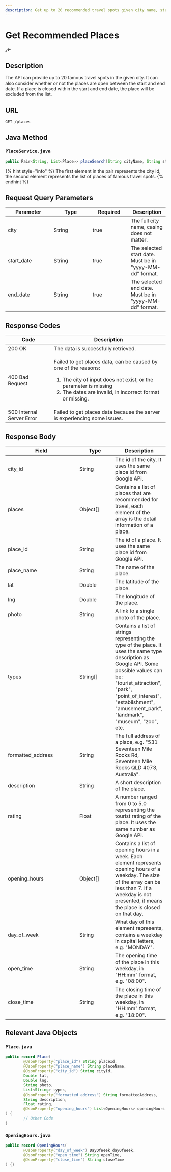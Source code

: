 ```yaml
---
description: Get up to 20 recommended travel spots given city name, start and end date.
---
```


# Get Recommended Places

#### [.](./ "mention")<-

## Description

The API can provide up to 20 famous travel spots in the given city. It can also consider whether or not the places are open between the start and end date. If a place is closed within the start and end date, the place will be excluded from the list.

## URL

```
GET /places
```

## Java Method

### `PlaceService.java`

```java
public Pair<String, List<Place>> placeSearch(String cityName, String startDateString, String endDateString);
```

{% hint style="info" %}
The first element in the pair represents the city id, the second element represents the list of places of famous travel spots.
{% endhint %}

## Request Query Parameters

<table><thead><tr><th width="128.33333333333331">Parameter</th><th width="106">Type</th><th width="104" data-type="checkbox">Required</th><th>Description</th></tr></thead><tbody><tr><td>city</td><td>String</td><td>true</td><td>The full city name, casing does not matter.</td></tr><tr><td>start_date</td><td>String</td><td>true</td><td>The selected start date. Must be in "yyyy-MM-dd" format.</td></tr><tr><td>end_date</td><td>String</td><td>true</td><td>The selected end date. Must be in "yyyy-MM-dd" format.</td></tr></tbody></table>

## Response Codes

<table data-full-width="false"><thead><tr><th>Code</th><th>Description</th></tr></thead><tbody><tr><td>200 OK</td><td>The data is successfully retrieved.</td></tr><tr><td>400 Bad Request</td><td><p>Failed to get places data, can be caused by one of the reasons: </p><ol><li>The city of input does not exist, or the parameter is missing</li><li>The dates are invalid, in incorrect format or missing.</li></ol></td></tr><tr><td>500 Internal Server Error</td><td>Failed to get places data because the server is experiencing some issues.</td></tr></tbody></table>

## Response Body

<table><thead><tr><th width="209">Field</th><th width="96.33333333333331">Type</th><th>Description</th></tr></thead><tbody><tr><td>city_id</td><td>String</td><td>The id of the city. It uses the same place id from Google API.</td></tr><tr><td>places</td><td>Object[]</td><td>Contains a list of places that are recommended for travel, each element of the array is the detail information of a place.</td></tr><tr><td>   place_id</td><td>String</td><td>The id of a place. It uses the same place id from Google API.</td></tr><tr><td>   place_name</td><td>String</td><td>The name of the place.</td></tr><tr><td>   lat</td><td>Double</td><td>The latitude of the place.</td></tr><tr><td>   lng</td><td>Double</td><td>The longitude of the place.</td></tr><tr><td>   photo</td><td>String</td><td>A link to a single photo of the place.</td></tr><tr><td>   types</td><td>String[]</td><td>Contains a list of strings representing the type of the place. It uses the same type description as Google API. Some possible values can be: "tourist_attraction", "park", "point_of_interest", "establishment", "amusement_park", "landmark", "museum", "zoo", etc.</td></tr><tr><td>   formatted_address</td><td>String</td><td>The full address of a place, e.g. "531 Seventeen Mile Rocks Rd, Seventeen Mile Rocks QLD 4073, Australia".</td></tr><tr><td>   description</td><td>String</td><td>A short description of the place. </td></tr><tr><td>   rating</td><td>Float</td><td>A number ranged from 0 to 5.0 representing the tourist rating of the place. It uses the same number as Google API.</td></tr><tr><td>   opening_hours</td><td>Object[]</td><td>Contains a list of opening hours in a week. Each element represents opening hours of a weekday. The size of the array can be less than 7. If a weekday is not presented, it means the place is closed on that day.</td></tr><tr><td>      day_of_week</td><td>String</td><td>What day of this element represents, contains a weekday in capital letters, e.g. "MONDAY".</td></tr><tr><td>      open_time</td><td>String</td><td>The opening time of the place in this weekday, in "HH:mm" format, e.g. "08:00".</td></tr><tr><td>      close_time</td><td>String</td><td>The closing time of the place in this weekday, in "HH:mm" format, e.g. "18:00".</td></tr></tbody></table>

## Relevant Java Objects

### `Place.java`

```java
public record Place(
        @JsonProperty("place_id") String placeId,
        @JsonProperty("place_name") String placeName,
        @JsonProperty("city_id") String cityId,
        Double lat,
        Double lng,
        String photo,
        List<String> types,
        @JsonProperty("formatted_address") String formattedAddress,
        String description,
        Float rating,
        @JsonProperty("opening_hours") List<OpeningHours> openingHours
) {
        // Other Code
}
```

### `OpeningHours.java`

```java
public record OpeningHours(
        @JsonProperty("day_of_week") DayOfWeek dayOfWeek,
        @JsonProperty("open_time") String openTime,
        @JsonProperty("close_time") String closeTime
) {}
```
